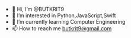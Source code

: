 - 👋 Hi, I’m @BUTKRIT9
- 👀 I’m interested in Python,JavaScript,Swift
- 🌱 I’m currently learning Computer Engineering
- 📫 How to reach me butkrit9@gmail.com

<!---
BUTKRIT9/BUTKRIT9 is a ✨ special ✨ repository because its `README.md` (this file) appears on your GitHub profile.
You can click the Preview link to take a look at your changes.
--->
